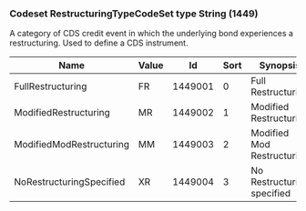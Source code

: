 ### Codeset RestructuringTypeCodeSet type String (1449)

A category of CDS credit event in which the underlying bond experiences a restructuring.
Used to define a CDS instrument.

| Name                     | Value | Id      | Sort | Synopsis                   |
|--------------------------|-------|---------|------|----------------------------|
| FullRestructuring        | FR    | 1449001 | 0    | Full Restructuring         |
| ModifiedRestructuring    | MR    | 1449002 | 1    | Modified Restructuring     |
| ModifiedModRestructuring | MM    | 1449003 | 2    | Modified Mod Restructuring |
| NoRestructuringSpecified | XR    | 1449004 | 3    | No Restructuring specified |

